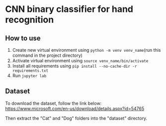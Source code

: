 # CNN binary classifier for hand recognition

## How to use

1. Create new virtual environment using ```python -m venv venv_name```(run this command in the project directory)
2. Activate virtual environment using ```source venv_name/bin/activate```
3. Install all requirements using ```pip install --no-cache-dir -r requirements.txt```
4. Run ```jupyter lab```

## Dataset
To download the dataset, follow the link below:
https://www.microsoft.com/en-us/download/details.aspx?id=54765

Then extract the "Cat" and "Dog" folders into the "dataset" directory.